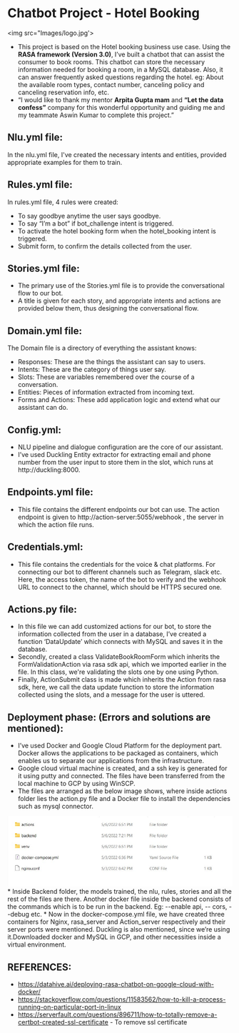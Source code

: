 # Chatbot Project - Hotel Booking
<img src="Images/logo.jpg'></img>
* This project is based on the Hotel booking business use case. Using the **RASA framework (Version 3.0)**, I’ve built a chatbot that can assist the consumer to book rooms. This chatbot can store the necessary information needed for booking a room, in a MySQL database. Also, it can answer frequently asked questions regarding the hotel. eg: About the available room types, contact number, canceling policy and canceling reservation info, etc.
* “I would like to thank my mentor **Arpita Gupta mam** and **“Let the data confess”** company for this wonderful opportunity and guiding me and my teammate Aswin Kumar to complete this project.” 

## Nlu.yml file:
In the nlu.yml file, I've created the necessary intents and entities, provided appropriate examples for them to train.

## Rules.yml file:
In rules.yml file, 4 rules were created:
* To say goodbye anytime the user says goodbye.
* To say “I’m a bot” if bot_challenge intent is triggered.
* To activate the hotel booking form when the hotel_booking intent is triggered.
* Submit form, to confirm the details collected from the user.

## Stories.yml file:
* The primary use of the Stories.yml file is to provide the conversational flow to our bot. 
* A title is given for each story, and appropriate intents and actions are provided below them, thus designing the conversational flow.

## Domain.yml file:
The Domain file is a directory of everything the assistant knows: 
* Responses: These are the things the assistant can say to users.
* Intents: These are the category of things user say.
* Slots: These are variables remembered over the course of a conversation.
* Entities: Pieces of information extracted from incoming text.
* Forms and Actions: These add application logic and extend what our assistant can do.

## Config.yml:
* NLU pipeline and dialogue configuration are the core of our assistant. 
* I’ve used Duckling Entity extractor for extracting email and phone number from the user input to store them in the slot, which runs at http://duckling:8000.

## Endpoints.yml file:
* This file contains the different endpoints our bot can use. The action endpoint is given to http://action-server:5055/webhook , the server in which the action file runs.

## Credentials.yml:
* This file contains the credentials for the voice & chat platforms. For connecting our bot to different channels such as Telegram, slack etc. Here, the access token, the name of the bot to verify and the webhook URL to connect to the channel, which should be HTTPS secured one.

## Actions.py file:
* In this file we can add customized actions for our bot, to store the information collected from the user in a database, I’ve created a function ‘DataUpdate’ which connects with MySQL and saves it in the database.
* Secondly, created a class ValidateBookRoomForm which inherits the FormValidationAction via rasa sdk api, which we imported earlier in the file. In this class, we're validating the slots one by one using Python.
* Finally, ActionSubmit class is made which inherits the Action from rasa sdk, here, we call the data update function to store the information collected using the slots, and a message for the user is uttered.

## Deployment phase: (Errors and solutions are mentioned):
* I’ve used Docker and Google Cloud Platform for the deployment part. Docker allows the applications to be packaged as containers, which enables us to separate our applications from the infrastructure.
* Google cloud virtual machine is created, and a ssh key is generated for it using putty and connected. The files have been transferred from the local machine to GCP by using WinSCP.
* The files are arranged as the below image shows, where inside actions folder lies the action.py file and a Docker file to install the dependencies such as mysql connector.
<img src = "Images/file arrangement.jpg">
* Inside Backend folder, the models trained, the nlu, rules, stories and all the rest of the files are there. Another docker file inside the backend consists of the commands which is to be run in the backend. Eg: --enable api, -- cors, --debug etc.
* Now in the docker-compose.yml file, we have created three containers for Nginx, rasa_server and Action_server respectively and their server ports were mentioned. Duckling is also mentioned, since we’re using it.Downloaded docker and MySQL in GCP, and other necessities inside a virtual environment.


## REFERENCES:
* https://datahive.ai/deploying-rasa-chatbot-on-google-cloud-with-docker/
* https://stackoverflow.com/questions/11583562/how-to-kill-a-process-running-on-particular-port-in-linux 
* https://serverfault.com/questions/896711/how-to-totally-remove-a-certbot-created-ssl-certificate  - To remove ssl certificate


